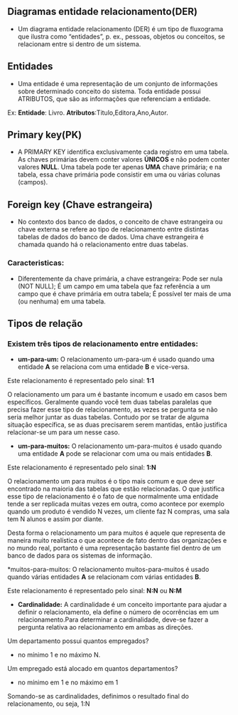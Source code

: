 ## Diagramas entidade relacionamento(DER) ##

* Um diagrama entidade relacionamento (DER) é um tipo de fluxograma que ilustra como “entidades”, p. ex., pessoas, objetos ou conceitos, se relacionam entre si dentro de um sistema.

## Entidades ##

* Uma entidade é uma representação de um conjunto de informações sobre determinado conceito do sistema. Toda entidade possui ATRIBUTOS, que são as informações que referenciam a entidade.

Ex: 
**Entidade**: Livro.
**Atributos**:Titulo,Editora,Ano,Autor.

## Primary key(PK) ##

* A PRIMARY KEY identifica exclusivamente cada registro em uma tabela. As chaves primárias devem conter valores **ÚNICOS** e não podem conter valores **NULL**. Uma tabela pode ter apenas **UMA** chave primária; e na tabela, essa chave primária pode consistir em uma ou várias colunas (campos).


## Foreign key  (Chave estrangeira)

* No contexto dos banco de dados, o conceito de chave estrangeira ou chave externa se refere ao tipo de relacionamento entre distintas tabelas de dados do banco de dados. Uma chave estrangeira é chamada quando há o relacionamento entre duas tabelas.

### Caracteristicas: ###

* Diferentemente da chave primária, a chave estrangeira: Pode ser nula (NOT NULL); É um campo em uma tabela que faz referência a um campo que é chave primária em outra tabela; É possível ter mais de uma (ou nenhuma) em uma tabela.

## Tipos de relação ##

### Existem três tipos de relacionamento entre entidades: ### 

* **um-para-um:** O relacionamento um-para-um é usado quando uma entidade **A** se relaciona com uma entidade **B** e vice-versa.

Este relacionamento é representado pelo sinal: **1:1**

O relacionamento um para um é bastante incomum e usado em casos bem específicos. Geralmente quando você tem duas tabelas paralelas que precisa fazer esse tipo de relacionamento, as vezes se pergunta se não seria melhor juntar as duas tabelas. Contudo por se tratar de alguma situação específica, se as duas precisarem serem mantidas, então justifica relacionar-se um para um nesse caso.

* **um-para-muitos:** O relacionamento um-para-muitos é usado quando uma entidade **A** pode se relacionar com uma ou mais entidades **B**.

Este relacionamento é representado pelo sinal: **1:N**

O relacionamento um para muitos é o tipo mais comum e que deve ser encontrado na maioria das tabelas que estão relacionadas. O que justifica esse tipo de relacionamento é o fato de que normalmente uma entidade tende a ser replicada muitas vezes em outra, como acontece por exemplo quando um produto é vendido N vezes, um cliente faz N compras, uma sala tem N alunos e assim por diante.

Desta forma o relacionamento um para muitos é aquele que representa de maneira muito realística o que acontece de fato dentro das organizações e no mundo real, portanto é uma representação bastante fiel dentro de um banco de dados para os sistemas de informação.

*muitos-para-muitos: O relacionamento muitos-para-muitos é usado quando várias entidades **A** se relacionam com várias entidades **B**.

Este relacionamento é representado pelo sinal: **N:N** ou **N:M**

* **Cardinalidade:** A cardinalidade é um conceito importante para ajudar a definir o relacionamento, ela define o número de ocorrências em um relacionamento.Para determinar a cardinalidade, deve-se fazer a pergunta relativa ao relacionamento em ambas as direções.

Um departamento possui quantos empregados?

- no mínimo 1 e no máximo N.

Um empregado está alocado em quantos departamentos?

- no mínimo em 1 e no máximo em 1

Somando-se as cardinalidades, definimos o resultado final do relacionamento, ou seja, 1:N